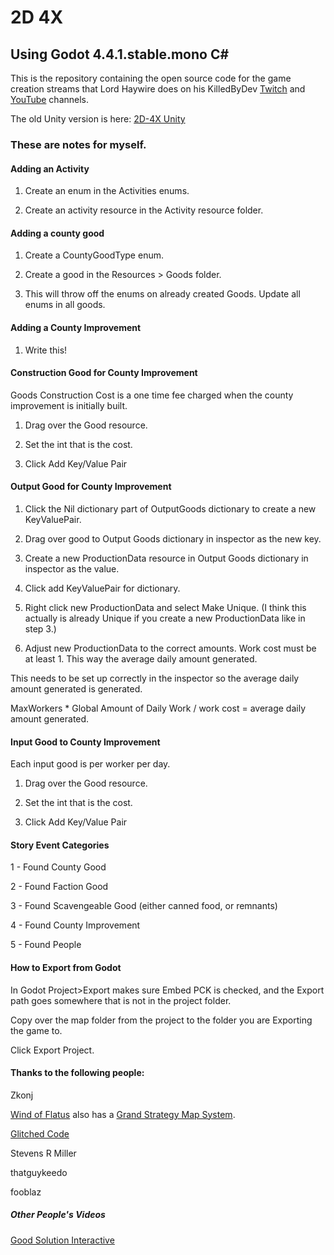 # 2D 4X

## Using Godot 4.4.1.stable.mono C#

This is the repository containing the open source code for the game creation streams that Lord Haywire does on his KilledByDev [Twitch](https://www.twitch.tv/killedbydev) 
and [YouTube](https://www.youtube.com/@killedbydev) channels.

The old Unity version is here: [2D-4X Unity](https://github.com/lordhaywire/2D-4X-Unity)

### These are notes for myself.

#### Adding an Activity

1. Create an enum in the Activities enums.

2. Create an activity resource in the Activity resource folder.

#### Adding a county good

1. Create a CountyGoodType enum.

2. Create a good in the Resources > Goods folder.

3. This will throw off the enums on already created Goods.  Update all enums in all goods.

#### Adding a County Improvement

1. Write this!

#### Construction Good for County Improvement

Goods Construction Cost is a one time fee charged when the county improvement is initially built.

1. Drag over the Good resource.

2. Set the int that is the cost.

3. Click Add Key/Value Pair

#### Output Good for County Improvement

1. Click the Nil dictionary part of OutputGoods dictionary to create a new KeyValuePair.

2. Drag over good to Output Goods dictionary in inspector as the new key.

3. Create a new ProductionData resource in Output Goods dictionary in inspector as the value.

4. Click add KeyValuePair for dictionary.

4. Right click new ProductionData and select Make Unique. (I think this actually is already Unique if you create a new ProductionData like in step 3.)

5. Adjust new ProductionData to the correct amounts. Work cost must be at least 1. This way the average daily amount generated.

This needs to be set up correctly in the inspector so the average daily amount generated is generated.

MaxWorkers * Global Amount of Daily Work / work cost = average daily amount generated.

#### Input Good to County Improvement

Each input good is per worker per day.

1. Drag over the Good resource.

2. Set the int that is the cost.

3. Click Add Key/Value Pair

#### Story Event Categories

1 - Found County Good

2 - Found Faction Good

3 - Found Scavengeable Good (either canned food, or remnants)

4 - Found County Improvement

5 - Found People


#### How to Export from Godot

In Godot Project>Export makes sure Embed PCK is checked, and the Export path goes somewhere that is not in the project
folder.

Copy over the map folder from the project to the folder you are Exporting the game to.

Click Export Project.

#### Thanks to the following people:

Zkonj

[Wind of Flatus](https://flatus.itch.io/) also has a [Grand Strategy Map System](https://github.com/HooniusDev/gs-map-system).

[Glitched Code](https://www.youtube.com/@GlitchedCode)

Stevens R Miller

thatguykeedo

fooblaz

##### Other People's Videos

[Good Solution Interactive](https://www.youtube.com/watch?v=UtbU2fa4fMM)